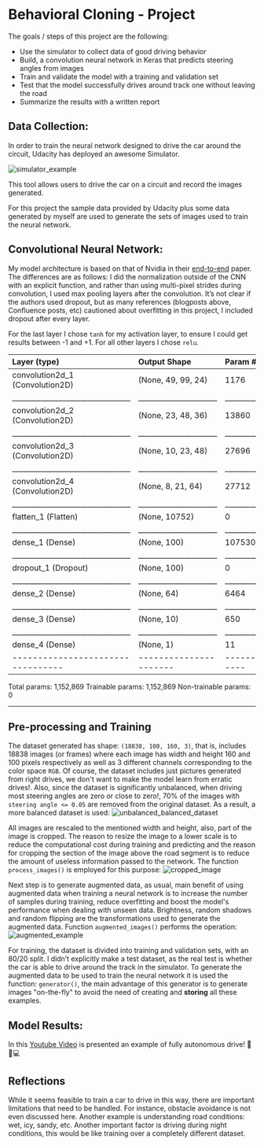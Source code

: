 # Behavioral Cloning - Project #

The goals / steps of this project are the following:

 - Use the simulator to collect data of good driving behavior
 - Build, a convolution neural network in Keras that predicts steering angles from images
 - Train and validate the model with a training and validation set
 - Test that the model successfully drives around track one without leaving the road
 - Summarize the results with a written report


## Data Collection:
In order to train the neural network designed to drive the car around the circuit, Udacity has deployed an awesome Simulator.

![simulator_example](../imgs/simulator_example.jpg)

This tool allows users to drive the car on a circuit and record the images generated.

For this project the sample data provided by Udacity plus some data generated by myself are used to generate the sets of images used to train the neural network.

## Convolutional Neural Network:
My model architecture is based on that of Nvidia in their [end-to-end](http://images.nvidia.com/content/tegra/automotive/images/2016/solutions/pdf/end-to-end-dl-using-px.pdf) paper.
The differences are as follows: I did the normalization outside of the CNN with an explicit function, and rather than using multi-pixel strides during convolution, I used max pooling layers after the convolution.  It’s not clear if the authors used dropout, but as many references (blogposts above, Confluence posts, etc) cautioned about overfitting in this project, I included dropout after every layer.

For the last layer I chose ```tanh``` for my activation layer, to ensure I could get results between -1 and +1.  For all other layers I chose ```relu```.

|Layer (type)                     |Output Shape          |Param #     |Connected to               |
|:--------------------------------|:---------------------|:-----------|:--------------------------|
|convolution2d_1 (Convolution2D)  |(None, 49, 99, 24)    |1176        |convolution2d_input_1[0][0]|
|_________________________________|______________________|____________|___________________________|
|convolution2d_2 (Convolution2D)  |(None, 23, 48, 36)    |13860       |convolution2d_1[0][0]      |
|_________________________________|______________________|____________|___________________________|
|convolution2d_3 (Convolution2D)  |(None, 10, 23, 48)    |27696       |convolution2d_2[0][0]      |
|_________________________________|______________________|____________|___________________________|
|convolution2d_4 (Convolution2D)  |(None, 8, 21, 64)     |27712       |convolution2d_3[0][0]      |
|_________________________________|______________________|____________|___________________________|
|flatten_1 (Flatten)              |(None, 10752)         |0           |convolution2d_4[0][0]      |
|_________________________________|______________________|____________|___________________________|
|dense_1 (Dense)                  |(None, 100)           |1075300     |flatten_1[0][0]            |
|_________________________________|______________________|____________|___________________________|
|dropout_1 (Dropout)              |(None, 100)           |0           |dense_1[0][0]              |
|_________________________________|______________________|____________|___________________________|
|dense_2 (Dense)                  |(None, 64)            |6464        |dropout_1[0][0]            |
|_________________________________|______________________|____________|___________________________|
|dense_3 (Dense)                  |(None, 10)            |650         |dense_2[0][0]              |
|_________________________________|______________________|____________|___________________________|
|dense_4 (Dense)                  |(None, 1)             |11          |dense_3[0][0]              |
|---------------------------------|----------------------|------------|---------------------------|
Total params: 1,152,869
Trainable params: 1,152,869
Non-trainable params: 0
____________________________________________________________________________________________________

## Pre-processing and Training
The dataset generated has shape: ```(18838, 100, 160, 3)```, that is, includes 18838 images (or frames) where each image has width and height 160 and 100 pixels respectively as well as 3 different channels corresponding to the color space ```RGB```. Of course, the dataset includes just pictures generated from right drives, we don't want to make the model learn from erratic drives!.
Also, since the dataset is significantly unbalanced, when driving most steering angles are zero or close to zero!, 70% of the images with ```steering angle <= 0.05``` are removed from the original dataset. As a result, a more balanced dataset is used:
![unbalanced_balanced_dataset](../imgs/after_before_dataset_shape.jpg)

All images are rescaled to the mentioned width and height, also, part of the image is cropped. The reason to resize the image to a lower scale is to reduce the computational cost during training and predicting and the reason for cropping the section of the image above the road segment is to reduce the amount of useless information passed to the network. The function ```process_images()``` is employed for this purpose:
![cropped_image](../imgs/cropped_image.jpg)

Next step is to generate augmented data, as usual, main benefit of using augmented data when training a neural network is to increase the number of samples during training, reduce overfitting and boost the model's performance when dealing with unseen data.
Brightness, random shadows and random flipping are the transformations used to generate the augmented data. Function ```augmented_images()``` performs the operation:
![augmented_example](../imgs/augmented_example.jpg)

For training, the dataset is divided into training and validation sets, with an 80/20 split.  I didn’t explicitly make a test dataset, as the real test is whether the car is able to drive around the track in the simulator. To generate the augmented data to be used to train the neural network it is used the function: ```generator()```, the main advantage of this generator is to generate images "on-the-fly" to avoid the need of creating and **storing** all these examples.

## Model Results:
In this [Youtube Video](https://youtu.be/gM-k6z8_30Y) is presented an example of fully autonomous drive! :movie_camera::blue_car::computer:

## Reflections

While it seems feasible to train a car to drive in this way, there are important limitations that need to be handled.  For instance, obstacle avoidance is not even discussed here.  Another example is understanding road conditions: wet, icy, sandy, etc.  Another important factor is driving during night conditions, this would be like training over a completely different dataset.
